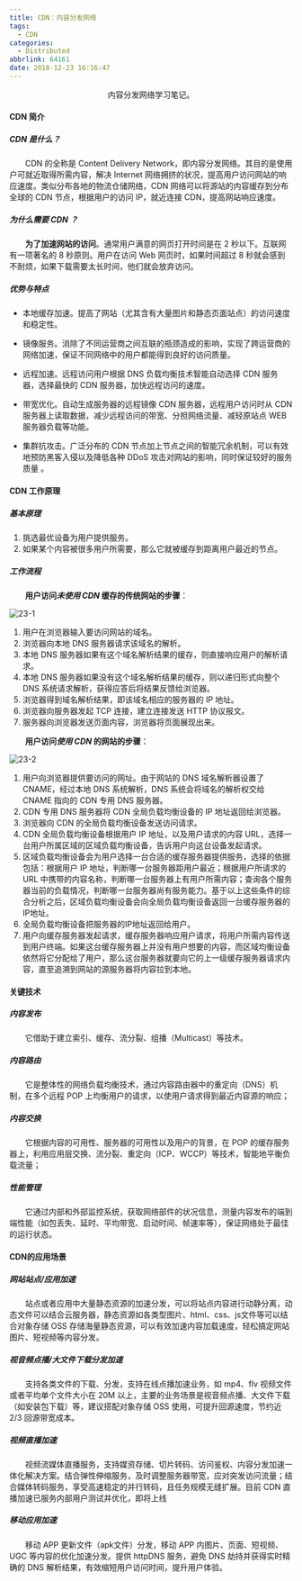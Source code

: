 ```yaml
---
title: CDN：内容分发网络
tags:
  - CDN
categories:
  - Distributed
abbrlink: 64161
date: 2018-12-23 16:16:47
---
```


<center>内容分发网络学习笔记。</center>

<!--more-->

#### CDN 简介

##### CDN 是什么？

　　CDN 的全称是 Content Delivery Network，即内容分发网络。其目的是使用户可就近取得所需内容，解决 Internet 网络拥挤的状况，提高用户访问网站的响应速度。类似分布各地的物流仓储网络，CDN 网络可以将源站的内容缓存到分布全球的 CDN 节点，根据用户的访问 IP，就近连接 CDN，提高网站响应速度。

##### 为什么需要 CDN ？

　　**为了加速网站的访问**。通常用户满意的网页打开时间是在 2 秒以下。互联网有一项著名的 8 秒原则。用户在访问 Web 网页时，如果时间超过 8 秒就会感到不耐烦，如果下载需要太长时间，他们就会放弃访问。

##### 优势与特点

- 本地缓存加速。提高了网站（尤其含有大量图片和静态页面站点）的访问速度和稳定性。

- 镜像服务。消除了不同运营商之间互联的瓶颈造成的影响，实现了跨运营商的网络加速，保证不同网络中的用户都能得到良好的访问质量。
- 远程加速。远程访问用户根据 DNS 负载均衡技术智能自动选择 CDN 服务器，选择最快的 CDN 服务器，加快远程访问的速度。
- 带宽优化。自动生成服务器的远程镜像 CDN 服务器，远程用户访问时从 CDN 服务器上读取数据，减少远程访问的带宽、分担网络流量、减轻原站点 WEB 服务器负载等功能。
- 集群抗攻击。广泛分布的 CDN 节点加上节点之间的智能冗余机制，可以有效地预防黑客入侵以及降低各种 DDoS 攻击对网站的影响，同时保证较好的服务质量 。

#### CDN 工作原理

##### 基本原理

1. 挑选最优设备为用户提供服务。
2. 如果某个内容被很多用户所需要，那么它就被缓存到距离用户最近的节点。

##### 工作流程

　　**用户访问*未使用 CDN* 缓存的传统网站的步骤**：

![23-1](http://fzy-blog.oss-cn-shenzhen.aliyuncs.com/2018/12/23-1.png)

1. 用户在浏览器输入要访问网站的域名。
2. 浏览器向本地 DNS 服务器请求该域名的解析。
3. 本地 DNS 服务器如果有这个域名解析结果的缓存，则直接响应用户的解析请求。
4. 本地 DNS 服务器如果没有这个域名解析结果的缓存，则以递归形式向整个 DNS 系统请求解析，获得应答后将结果反馈给浏览器。
5. 浏览器得到域名解析结果，即该域名相应的服务器的 IP 地址。
6. 浏览器向服务器发起 TCP 连接，建立连接发送 HTTP 协议报文。
7. 服务器向浏览器发送页面内容，浏览器将页面展现出来。

　　**用户访问*使用 CDN* 的网站的步骤**：

![23-2](http://fzy-blog.oss-cn-shenzhen.aliyuncs.com/2018/12/23-2.png)

1. 用户向浏览器提供要访问的网址。由于网站的 DNS 域名解析器设置了 CNAME，经过本地 DNS 系统解析，DNS 系统会将域名的解析权交给 CNAME 指向的 CDN 专用 DNS 服务器。
2. CDN 专用 DNS 服务器将 CDN 全局负载均衡设备的 IP 地址返回给浏览器。
3. 浏览器向 CDN 的全局负载均衡设备发送访问请求。
4. CDN 全局负载均衡设备根据用户 IP 地址，以及用户请求的内容 URL，选择一台用户所属区域的区域负载均衡设备，告诉用户向这台设备发起请求。
5. 区域负载均衡设备会为用户选择一台合适的缓存服务器提供服务，选择的依据包括：根据用户 IP 地址，判断哪一台服务器距用户最近；根据用户所请求的 URL 中携带的内容名称，判断哪一台服务器上有用户所需内容；查询各个服务器当前的负载情况，判断哪一台服务器尚有服务能力。基于以上这些条件的综合分析之后，区域负载均衡设备会向全局负载均衡设备返回一台缓存服务器的IP地址。
6. 全局负载均衡设备把服务器的IP地址返回给用户。
7. 用户向缓存服务器发起请求，缓存服务器响应用户请求，将用户所需内容传送到用户终端。如果这台缓存服务器上并没有用户想要的内容，而区域均衡设备依然将它分配给了用户，那么这台服务器就要向它的上一级缓存服务器请求内容，直至追溯到网站的源服务器将内容拉到本地。

#### 关键技术

##### 内容发布

　　它借助于建立索引、缓存、流分裂、组播（Multicast）等技术。

##### 内容路由

　　它是整体性的网络负载均衡技术，通过内容路由器中的重定向（DNS）机制，在多个远程 POP 上均衡用户的请求，以使用户请求得到最近内容源的响应；

##### 内容交换

　　它根据内容的可用性、服务器的可用性以及用户的背景，在 POP 的缓存服务器上，利用应用层交换、流分裂、重定向（ICP、WCCP）等技术，智能地平衡负载流量；

##### 性能管理

　　它通过内部和外部监控系统，获取网络部件的状况信息，测量内容发布的端到端性能（如包丢失、延时、平均带宽、启动时间、帧速率等），保证网络处于最佳的运行状态。

#### CDN的应用场景

##### 网站站点/应用加速

　　站点或者应用中大量静态资源的加速分发，可以将站点内容进行动静分离，动态文件可以结合云服务器，静态资源如各类型图片、html、css、js文件等可以结合对象存储 OSS 存储海量静态资源，可以有效加速内容加载速度，轻松搞定网站图片、短视频等内容分发。

##### 视音频点播/大文件下载分发加速

　　支持各类文件的下载、分发，支持在线点播加速业务，如 mp4、flv 视频文件或者平均单个文件大小在 20M 以上，主要的业务场景是视音频点播、大文件下载（如安装包下载）等，建议搭配对象存储 OSS 使用，可提升回源速度，节约近 2/3 回源带宽成本。

##### 视频直播加速

　　视频流媒体直播服务，支持媒资存储、切片转码、访问鉴权、内容分发加速一体化解决方案。结合弹性伸缩服务，及时调整服务器带宽，应对突发访问流量；结合媒体转码服务，享受高速稳定的并行转码，且任务规模无缝扩展。目前 CDN 直播加速已服务内部用户测试并优化，即将上线

##### 移动应用加速

　　移动 APP 更新文件（apk文件）分发，移动 APP 内图片、页面、短视频、UGC 等内容的优化加速分发。提供 httpDNS 服务，避免 DNS 劫持并获得实时精确的 DNS 解析结果，有效缩短用户访问时间，提升用户体验。



